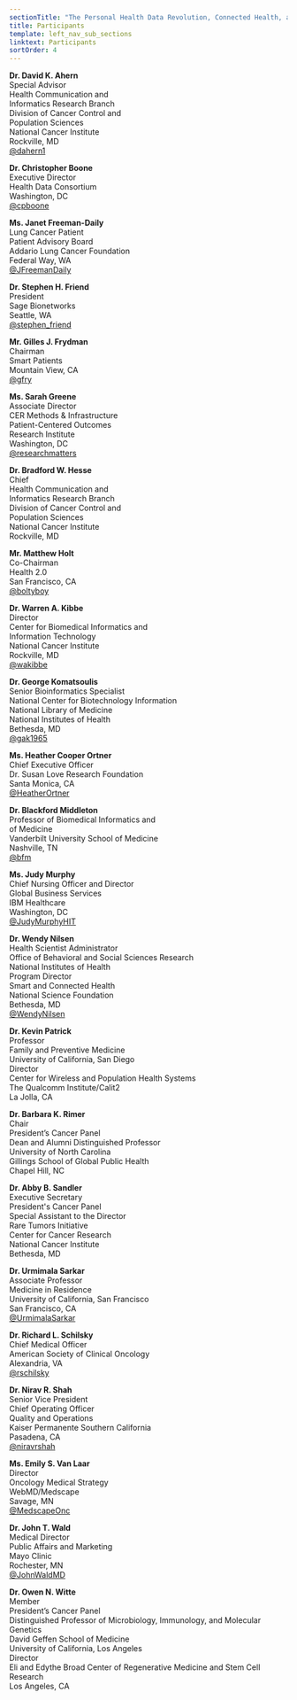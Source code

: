 ```yaml
---
sectionTitle: "The Personal Health Data Revolution, Connected Health, and Cancer"
title: Participants
template: left_nav_sub_sections
linktext: Participants
sortOrder: 4
---
```

**Dr. David K. Ahern** \
Special Advisor \
Health Communication and \
Informatics Research Branch \
Division of Cancer Control and \
Population Sciences \
National Cancer Institute \
Rockville, MD \
[@dahern1](https://twitter.com/dahern1)

**Dr. Christopher Boone** \
Executive Director \
Health Data Consortium \
Washington, DC \
[@cpboone](https://twitter.com/cpboone)

**Ms. Janet Freeman-Daily** \
Lung Cancer Patient \
Patient Advisory Board \
Addario Lung Cancer Foundation \
Federal Way, WA \
[@JFreemanDaily](https://twitter.com/JFreemanDaily)

**Dr. Stephen H. Friend** \
President \
Sage Bionetworks \
Seattle, WA \
[@stephen_friend](https://twitter.com/stephen_friend)

**Mr. Gilles J. Frydman** \
Chairman \
Smart Patients \
Mountain View, CA \
[@gfry](https://twitter.com/gfry)

**Ms. Sarah Greene** \
Associate Director \
CER Methods & Infrastructure \
Patient-Centered Outcomes \
Research Institute \
Washington, DC \
[@researchmatters](https://twitter.com/researchmatters)

**Dr. Bradford W. Hesse** \
Chief \
Health Communication and \
Informatics Research Branch \
Division of Cancer Control and \
Population Sciences \
National Cancer Institute \
Rockville, MD

**Mr. Matthew Holt** \
Co-Chairman \
Health 2.0 \
San Francisco, CA \
[@boltyboy](https://twitter.com/boltyboy)

**Dr. Warren A. Kibbe** \
Director \
Center for Biomedical Informatics and \
Information Technology \
National Cancer Institute \
Rockville, MD \
[@wakibbe](https://twitter.com/wakibbe)

**Dr. George Komatsoulis** \
Senior Bioinformatics Specialist \
National Center for Biotechnology Information \
National Library of Medicine \
National Institutes of Health \
Bethesda, MD \
[@gak1965](https://twitter.com/gak196)

**Ms. Heather Cooper Ortner** \
Chief Executive Officer \
Dr. Susan Love Research Foundation \
Santa Monica, CA \
[@HeatherOrtner](https://twitter.com/HeatherOrtner)

**Dr. Blackford Middleton** \
Professor of Biomedical Informatics and \
of Medicine \
Vanderbilt University School of Medicine \
Nashville, TN \
[@bfm](https://twitter.com/bfm)

**Ms. Judy Murphy** \
Chief Nursing Officer and Director \
Global Business Services \
IBM Healthcare \
Washington, DC \
[@JudyMurphyHIT](https://twitter.com/JudyMurphyHIT)

**Dr. Wendy Nilsen** \
Health Scientist Administrator \
Office of Behavioral and Social Sciences Research \
National Institutes of Health \
Program Director \
Smart and Connected Health \
National Science Foundation \
Bethesda, MD \
[@WendyNilsen](https://twitter.com/WendyNilsen)

**Dr. Kevin Patrick** \
Professor \
Family and Preventive Medicine \
University of California, San Diego \
Director \
Center for Wireless and Population Health Systems \
The Qualcomm Institute/Calit2 \
La Jolla, CA

**Dr. Barbara K. Rimer** \
Chair \
President’s Cancer Panel \
Dean and Alumni Distinguished Professor \
University of North Carolina \
Gillings School of Global Public Health \
Chapel Hill, NC

**Dr. Abby B. Sandler** \
Executive Secretary \
President's Cancer Panel \
Special Assistant to the Director \
Rare Tumors Initiative \
Center for Cancer Research \
National Cancer Institute \
Bethesda, MD

**Dr. Urmimala Sarkar** \
Associate Professor \
Medicine in Residence \
University of California, San Francisco \
San Francisco, CA \
[@UrmimalaSarkar](https://twitter.com/UrmimalaSarkar)

**Dr. Richard L. Schilsky** \
Chief Medical Officer \
American Society of Clinical Oncology \
Alexandria, VA \
[@rschilsky](https://twitter.com/rschilsky)

**Dr. Nirav R. Shah** \
Senior Vice President \
Chief Operating Officer \
Quality and Operations \
Kaiser Permanente Southern California \
Pasadena, CA \
[@niravrshah](https://twitter.com/niravrshah)

**Ms. Emily S. Van Laar** \
Director \
Oncology Medical Strategy \
WebMD/Medscape \
Savage, MN \
[@MedscapeOnc](https://twitter.com/MedscapeOnc)

**Dr. John T. Wald** \
Medical Director \
Public Affairs and Marketing \
Mayo Clinic \
Rochester, MN \
[@JohnWaldMD](https://twitter.comJohnWaldMD)

**Dr. Owen N. Witte** \
Member \
President’s Cancer Panel \
Distinguished Professor of Microbiology, Immunology, and Molecular Genetics \
David Geffen School of Medicine \
University of California, Los Angeles \
Director \
Eli and Edythe Broad Center of Regenerative Medicine and Stem Cell Research \
Los Angeles, CA